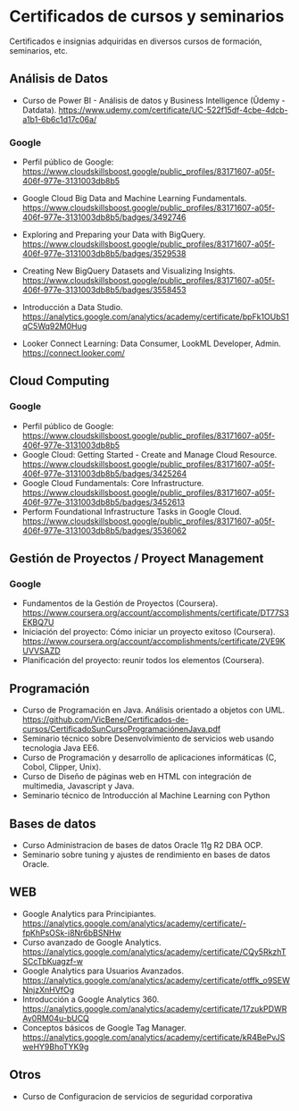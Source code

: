 # Certificados de cursos y seminarios
 Certificados e insignias adquiridas en diversos cursos de formación, seminarios, etc.

## Análisis de Datos
- Curso de Power BI - Análisis de datos y Business Intelligence (Ûdemy - Datdata). https://www.udemy.com/certificate/UC-522f15df-4cbe-4dcb-a1b1-6b6c1d17c06a/

### Google
- Perfil público de Google: https://www.cloudskillsboost.google/public_profiles/83171607-a05f-406f-977e-3131003db8b5
- Google Cloud Big Data and Machine Learning Fundamentals. https://www.cloudskillsboost.google/public_profiles/83171607-a05f-406f-977e-3131003db8b5/badges/3492746
- Exploring and Preparing your Data with BigQuery. https://www.cloudskillsboost.google/public_profiles/83171607-a05f-406f-977e-3131003db8b5/badges/3529538
- Creating New BigQuery Datasets and Visualizing Insights. https://www.cloudskillsboost.google/public_profiles/83171607-a05f-406f-977e-3131003db8b5/badges/3558453

- Introducción a Data Studio. https://analytics.google.com/analytics/academy/certificate/bpFk1OUbS1qC5Wq92M0Hug
- Looker Connect Learning: Data Consumer, LookML Developer, Admin. https://connect.looker.com/


## Cloud Computing
### Google
- Perfil público de Google: https://www.cloudskillsboost.google/public_profiles/83171607-a05f-406f-977e-3131003db8b5
- Google Cloud: Getting Started - Create and Manage Cloud Resource. https://www.cloudskillsboost.google/public_profiles/83171607-a05f-406f-977e-3131003db8b5/badges/3425264
- Google Cloud Fundamentals: Core Infrastructure. https://www.cloudskillsboost.google/public_profiles/83171607-a05f-406f-977e-3131003db8b5/badges/3452613
- Perform Foundational Infrastructure Tasks in Google Cloud. https://www.cloudskillsboost.google/public_profiles/83171607-a05f-406f-977e-3131003db8b5/badges/3536062


## Gestión de Proyectos / Proyect Management
### Google
- Fundamentos de la Gestión de Proyectos (Coursera). https://www.coursera.org/account/accomplishments/certificate/DT77S3EKBQ7U
- Iniciación del proyecto: Cómo iniciar un proyecto exitoso (Coursera). https://www.coursera.org/account/accomplishments/certificate/2VE9KUVVSAZD
- Planificación del proyecto: reunir todos los elementos (Coursera). 

## Programación
- Curso de Programación en Java. Análisis orientado a objetos con UML. https://github.com/VicBene/Certificados-de-cursos/CertificadoSunCursoProgramaciónenJava.pdf
- Seminario técnico sobre Desenvolvimiento de servicios web usando tecnologia Java EE6.
- Curso de Programación y desarrollo de aplicaciones informáticas (C, Cobol, Clipper, Unix).
- Curso de Diseño de páginas web en HTML con integración de multimedia, Javascript y Java.
- Seminario técnico de Introducción al Machine Learning con Python

## Bases de datos
- Curso Administracion de bases de datos Oracle 11g R2 DBA OCP.
- Seminario sobre tuning y ajustes de rendimiento en bases de datos Oracle.

## WEB
- Google Analytics para Principiantes. https://analytics.google.com/analytics/academy/certificate/-fpKhPsOSk-i8Nr6bBSNHw
- Curso avanzado de Google Analytics. https://analytics.google.com/analytics/academy/certificate/CQy5RkzhTSCcTbKuagzf-w
- Google Analytics para Usuarios Avanzados. https://analytics.google.com/analytics/academy/certificate/otffk_o9SEWNnjzXnHVfOg
- Introducción a Google Analytics 360. https://analytics.google.com/analytics/academy/certificate/17zukPDWRAy0RM04u-bUCQ
- Conceptos básicos de Google Tag Manager. https://analytics.google.com/analytics/academy/certificate/kR4BePvJSweHY9BhoTYK9g

## Otros
- Curso de Configuracion de servicios de seguridad corporativa
